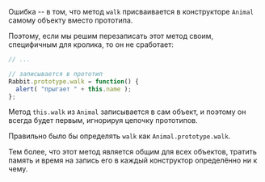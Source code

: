 Ошибка -- в том, что метод `walk` присваивается в конструкторе `Animal` самому объекту вместо прототипа.

Поэтому, если мы решим перезаписать этот метод своим, специфичным для кролика, то он не сработает:

```js
// ...

// записывается в прототип
Rabbit.prototype.walk = function() {
  alert( "прыгает " + this.name );
};
```

Метод `this.walk` из `Animal` записывается в сам объект, и поэтому он всегда будет первым, игнорируя цепочку прототипов.

Правильно было бы определять `walk` как `Animal.prototype.walk`.

Тем более, что этот метод является общим для всех объектов, тратить память и время на запись его в каждый конструктор определённо ни к чему.